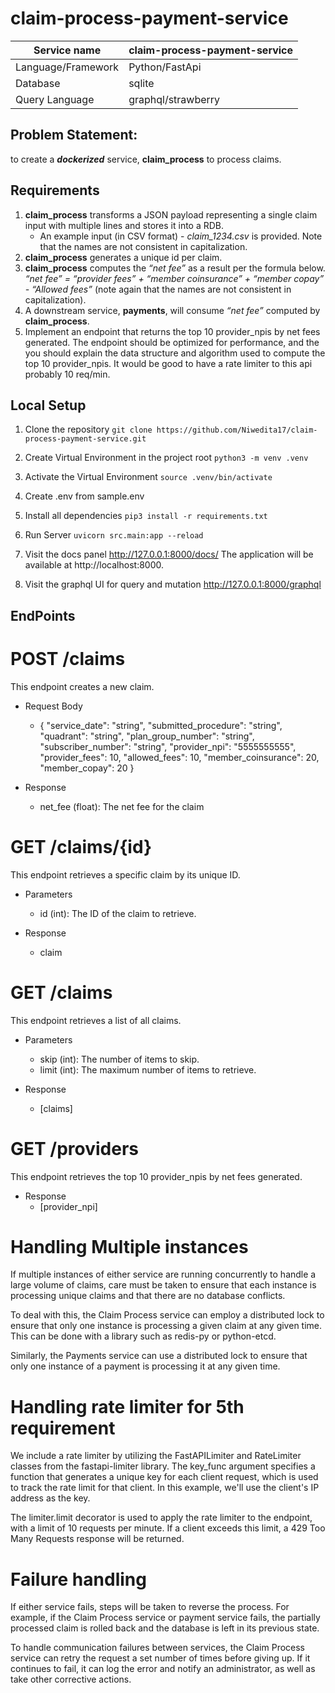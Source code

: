 # claim-process-payment-service

| Service name      | claim-process-payment-service |
|-------------------|-------------------------------|
| Language/Framework| Python/FastApi                |
| Database          | sqlite                        |
| Query Language    | graphql/strawberry            |

## Problem Statement: 
to create a **_dockerized_** service, **claim_process**  to process claims. 

## Requirements
1. **claim_process** transforms a JSON payload representing a single claim input with multiple lines and stores it into a RDB.
   - An example input (in CSV format) - *claim_1234.csv* is provided. Note that the names are not consistent in capitalization.
2. **claim_process** generates a unique id per claim.
3. **claim_process** computes the *“net fee”* as a result per the formula below.
*“net fee” = “provider fees” + “member coinsurance” + “member copay” - “Allowed fees”* (note again that the names are not consistent in capitalization).
4. A downstream service, **payments**, will consume *“net fee”* computed by **claim_process**.
5. Implement an endpoint that returns the top 10 provider_npis by net fees generated. The endpoint should be optimized for performance, and the you should explain the data structure and algorithm used to compute the top 10 provider_npis. It would be good to have a rate limiter to this api probably 10 req/min.

## Local Setup
1. Clone the repository
   ```git clone https://github.com/Niwedita17/claim-process-payment-service.git```
   
2. Create Virtual Environment in the project root
   ```python3 -m venv .venv```
3. Activate the Virtual Environment
   ```source .venv/bin/activate```

4. Create .env from sample.env

5. Install all dependencies
   ```pip3 install -r requirements.txt```

6. Run Server
    ```uvicorn src.main:app --reload```

7. Visit the docs panel http://127.0.0.1:8000/docs/
   The application will be available at http://localhost:8000.

8. Visit the graphql UI for query and mutation http://127.0.0.1:8000/graphql

## EndPoints
# POST /claims
This endpoint creates a new claim.

- Request Body
   - {
         "service_date": "string",
         "submitted_procedure": "string",
         "quadrant": "string",
         "plan_group_number": "string",
         "subscriber_number": "string",
         "provider_npi": "5555555555",
         "provider_fees": 10,
         "allowed_fees": 10,
         "member_coinsurance": 20,
         "member_copay": 20
      }

- Response
   - net_fee (float): The net fee for the claim

# GET /claims/{id}
This endpoint retrieves a specific claim by its unique ID.

- Parameters
   - id (int): The ID of the claim to retrieve.

- Response
   - claim

# GET /claims
This endpoint retrieves a list of all claims.

- Parameters

   - skip (int): The number of items to skip.
   - limit (int): The maximum number of items to retrieve.
- Response
   - [claims]


# GET /providers
This endpoint retrieves the top 10 provider_npis by net fees generated.

- Response
   - [provider_npi]


# Handling Multiple instances
If multiple instances of either service are running concurrently to handle a large volume of claims, care must be taken to ensure that each instance is processing unique claims and that there are no database conflicts.

To deal with this, the Claim Process service can employ a distributed lock to ensure that only one instance is processing a given claim at any given time. This can be done with a library such as redis-py or python-etcd.

Similarly, the Payments service can use a distributed lock to ensure that only one instance of a payment is processing it at any given time.

# Handling rate limiter for 5th requirement
We include a rate limiter by utilizing the FastAPILimiter and RateLimiter classes from the fastapi-limiter library. The key_func argument specifies a function that generates a unique key for each client request, which is used to track the rate limit for that client. In this example, we'll use the client's IP address as the key.

The limiter.limit decorator is used to apply the rate limiter to the endpoint, with a limit of 10 requests per minute. If a client exceeds this limit, a 429 Too Many Requests response will be returned.


# Failure handling
If either service fails, steps will be taken to reverse the process. For example, if the Claim Process service or payment service fails, the partially processed claim is rolled back and the database is left in its previous state. 

To handle communication failures between services, the Claim Process service can retry the request a set number of times before giving up. If it continues to fail, it can log the error and notify an administrator, as well as take other corrective actions.
